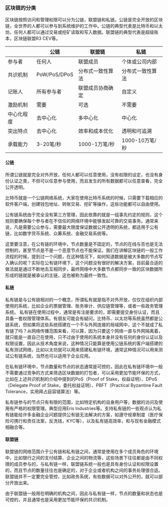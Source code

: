 ### 区块链的分类

区块链按照访问和管理权限可以分为公链，联盟链和私链。公链是完全开放的区块链，全世界的人都可以参与到系统维护的工作中。公链的典型代表是比特币和以太坊，任何人都可以通过交易或挖矿读取和写入数据。联盟链的典型代表是超级账本，区块链联盟R3 CEV等。

|   | 公链  | 联盟链  | 私链  |
| ------------ | ------------ | ------------ | ------------ |
| 参与者  | 任何人  | 联盟成员  | 个体或公司内部  |
| 共识机制  | PoW/PoS/DPoS  | 分布式一致性算法  | 分布式一致性算法  |
| 记账人  | 所有参与者  | 联盟成员协商确定  | 自定义  |
| 激励机制  | 需要  | 可选  | 不需要  |
| 中心化程度  | 去中心化  | 多中心化  | 中心化  |
| 突出特点  | 去中心化  | 效率和成本优化  | 透明和可追溯  |
| 承载能力  | 3-20笔/秒  | 1000-1万笔/秒  | 1000-10万笔/秒  |

#### 公链

所谓公链就是完全对外开放，任何人都可以任意使用，没有权限的设定，也没有身份认证之类，不但可以任意参与使用，而且发生的所有数据都可以任意查看，完全公开透明。

比特币就是一个公链网络系统，大家在使用比特币系统的时候，只需要下载相应的软件客户端，创建钱包地址、转账交易、挖矿等操作，这些功能都可以自由使用。

公有链系统由于完全没有第三方管理，因此依靠的就是一组事先约定的规则，这个规则要确保每个参与者在不信任的网络环境中能够发起可靠的交易事务。通常来说，凡是需要公众参与，需要最大限度保证数据公开透明的系统，都适用于公有链，比如数字货币系统、众筹系统、金融交易系统等。

这里要注意，在公有链的环境中，节点数量是不固定的，节点的在线与否也是无法控制的，甚至节点是不是一个恶意节点也不能保证。我们在讲解区块链的一般工作流程的时候，提到过一个问题，在这种情况下，如何知道数据是被大多数的节点写入确认的呢？实际在公有链环境下，这个问题没有很好的解决方案，目前最合适的做法就是通过不断地去互相同步，最终网络中大多数节点都同步一致的区块数据所形成的链就是被承认的主链，这也被称为最终一致性。

#### 私链

私有链是与公有链相对的一个概念，所谓私有就是指不对外开放，仅仅在组织内部使用的系统，比如企业的票据管理、账务审计、供应链管理等，或者一些政务管理系统。 私有链在使用过程中，通常是有注册要求的，即需要提交身份认证，而且具备一套权限管理体系。有朋友可能会有疑问，比特币、以太坊等系统虽然都是公链系统，但如果将这些系统搭建在一个不与外网连接的局域网中，这个不就成了私有链了吗？从网络传播范围来看，可以算，因为只要这个网络一直与外网隔离着，就只能是一直自己在使用，只不过由于使用的系统本身并没有任何的身份认证以及权限设置，因此从技术角度来说，这种情况只能算是使用公链系统的客户端搭建的私有测试网络，比如以太坊就可以用来搭建私有链环境，通常这种情况可以用来测试公有链系统，当然也可以适用于企业应用。

在私有链环境中，节点数量和节点的状态通常是可控的，因此在私有链环境中一般不需要通过竞争的方式来筛选区块数据的打包者，可以采用更加节能环保的方式，比如在上述共识机制的介绍中提到的PoS（Proof of Stake，权益证明）、DPoS（Delegate Proof of Stake，委托权益证明）、PBFT（Practical Byzantine Fault Tolerance，实用拜占庭容错算法）等。

私有链参与的节点只有有限的范围，比如特定机构的自身用户等，数据的访问及使用有严格的权限管理。典型应用Eris Industries等。支持私有链的一些观点认为私有链能给许多金融企业问题提供公有链无法解决的方案，如遵守规章制度（医疗保险可携行和责任法案，反洗钱，KYC等），以及私有链高效率，和与现有金融模式相融合等。

#### 联盟链

联盟链的网络范围介于公有链和私有链之间，通常是使用在多个成员角色的环境中，比如银行之间的支付结算、企业之间的物流等，这些场景下往往都是由不同权限的成员参与的，与私有链一样，联盟链系统一般也是具有身份认证和权限设置的，而且节点的数量往往也是确定的，对于企业或者机构之间的事务处理很合适。联盟链并不一定要完全管控，比如政务系统，有些数据可以对外公开的，就可以部分开放出来。

由于联盟链一般用在明确的机构之间，因此与私有链一样，节点的数量和状态也是可控的，并且通常也是采用更加节能环保的共识机制。
